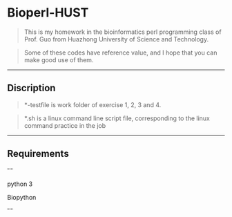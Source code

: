 # Bioperl-HUST
> This is my homework in the bioinformatics perl programming class of Prof. Guo from Huazhong University of Science and Technology. 

> Some of these codes have reference value, and I hope that you can make good use of them.
---
## Discription

> *-testfile is work folder of exercise 1, 2, 3 and 4.
  
> *.sh is a linux command line script file, corresponding to the linux command practice in the job
---
## Requirements


'''
  
python 3
  
Biopython
  
'''
